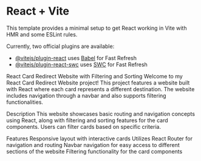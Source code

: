 # React + Vite

This template provides a minimal setup to get React working in Vite with HMR and some ESLint rules.

Currently, two official plugins are available:

- [@vitejs/plugin-react](https://github.com/vitejs/vite-plugin-react/blob/main/packages/plugin-react/README.md) uses [Babel](https://babeljs.io/) for Fast Refresh
- [@vitejs/plugin-react-swc](https://github.com/vitejs/vite-plugin-react-swc) uses [SWC](https://swc.rs/) for Fast Refresh
  

React Card Redirect Website with Filtering and Sorting
Welcome to my React Card Redirect Website project! This project features a website built with React where each card represents a different destination. The website includes navigation through a navbar and also supports filtering functionalities.

Description
This website showcases basic routing and navigation concepts using React, along with filtering and sorting features for the card components. Users can filter cards based on specific criteria.

Features
Responsive layout with interactive cards
Utilizes React Router for navigation and routing
Navbar navigation for easy access to different sections of the website
Filtering functionality for the card components
